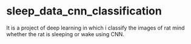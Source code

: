 # sleep_data_cnn_classification
It is a project of deep learning in which i classify the images of rat mind whether the rat is sleeping or wake using CNN.
